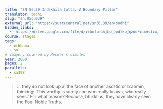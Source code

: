 ```yaml
---
title: "SN 56.39 Indakhīla Sutta: A Boundary Pillar"
translator: bodhi
slug: "sn.056.039"
external_url: "https://suttacentral.net/sn56.39/en/bodhi"
hidden_links:
  - "https://drive.google.com/file/d/16DnfLnG5jbU_OpdTkUjq20dPctwHsicx/view?usp=drivesdk"
course: stages
tags:
  - nibbana
  - sn
# imagery covered by Hecker's similes
year: 2000
pages: 2
parallels:
  - sa398
---
```


> … they do not look up at the face of another ascetic or brahmin, thinking: ‘This worthy is surely one who really knows, who really sees.’ For what reason? Because, bhikkhus, they have clearly seen the Four Noble Truths.
